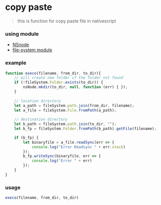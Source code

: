 # copy paste

> this is function for copy paste file in nativescript

### using module
- [NSnode](https://github.com/k4ng-fork/nativescript-node-compat)
- [file-system module](https://docs.nativescript.org/ns-framework-modules/file-system)


### example
```javascript
function execo(filename, from_dir, to_dir){
    // will create new folder if the folder not found
    if (!fileSystem.Folder.exists(to_dir)) {
        nsNode.mkdir(to_dir, null, function (err) { });
    }
    
    // location directory
    let a_path = fileSystem.path.join(from_dir, filename);
    let a_file = fileSystem.File.fromPath(a_path);
    
    // destination directory
    let b_path = fileSystem.path.join(to_dir, "");
    let b_fp = fileSystem.Folder.fromPath(b_path).getFile(filename);

    if (b_fp) {
        let binaryfile = a_file.readSync(err => {
            console.log("Error Readsync " + err.stack)
        });
        b_fp.writeSync(binaryfile, err => {
            console.log("Error " + err)
        });
    }
}
```


### usage
```javascript
execo(filename, from_dir, to_dir)
```
